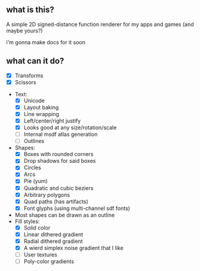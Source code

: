 ## what is this?
A simple 2D signed-distance function renderer for my apps and games (and maybe yours?)

i'm gonna make docs for it soon

## what can it do?
- [x] Transforms
- [x] Scissors
- Text:
	- [x] Unicode
	- [x] Layout baking
	- [x] Line wrapping
	- [x] Left/center/right justify
	- [x] Looks good at any size/rotation/scale
	- [ ] Internal msdf atlas generation
	- [ ] Outlines
- Shapes:
  - [x] Boxes with rounded corners
  - [x] Drop shadows for said boxes
  - [x] Circles
  - [x] Arcs
  - [x] Pie (yum)
  - [x] Quadratic and cubic beziers
  - [x] Arbitrary polygons
  - [x] Quad paths (has artifacts)
  - [x] Font glyphs (using multi-channel sdf fonts)
- Most shapes can be drawn as an outline
- Fill styles:
  - [x] Solid color
  - [x] Linear dithered gradient
  - [x] Radial dithered gradient
  - [x] A wierd simplex noise gradient that I like
  - [ ] User textures
  - [ ] Poly-color gradients

